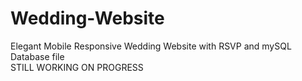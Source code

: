 # Wedding-Website
Elegant Mobile Responsive Wedding Website with RSVP and mySQL Database file<br>
STILL WORKING ON PROGRESS
